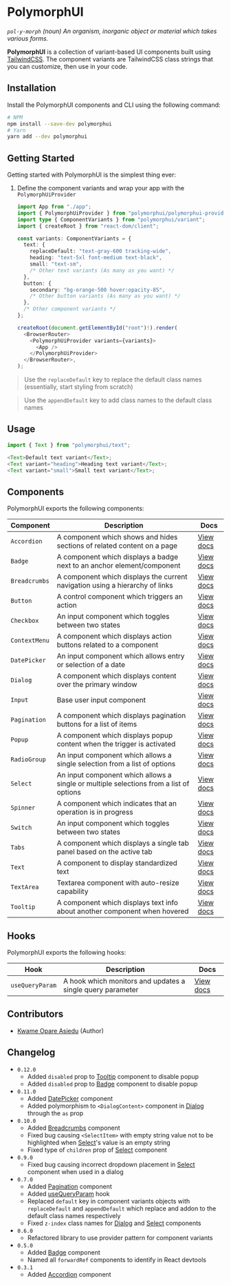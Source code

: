# PolymorphUI

_`pol·y·morph` (noun) An organism, inorganic object or material which takes various forms._

**PolymorphUI** is a collection of variant-based UI components built using [TailwindCSS](https://tailwindcss.com/).
The component variants are TailwindCSS class strings that you can customize, then use in your code.

## Installation

Install the PolymorphUI components and CLI using the following command:

```bash
# NPM
npm install --save-dev polymorphui
# Yarn
yarn add --dev polymorphui
```

## Getting Started

Getting started with PolymorphUI is the simplest thing ever:

1. Define the component variants and wrap your app with the `PolymorphUiProvider`

   ```typescript jsx
   import App from "./app";
   import { PolymorphUiProvider } from "polymorphui/polymorphui-provider";
   import type { ComponentVariants } from "polymorphui/variant";
   import { createRoot } from "react-dom/client";
   
   const variants: ComponentVariants = {
     text: {
       replaceDefault: "text-gray-600 tracking-wide",
       heading: "text-5xl font-medium text-black",
       small: "text-sm",
       /* Other text variants (As many as you want) */
     },
     button: {
       secondary: "bg-orange-500 hover:opacity-85",
       /* Other button variants (As many as you want) */
     },
     /* Other component variants */
   };

   createRoot(document.getElementById("root")!).render(
     <BrowserRouter>
       <PolymorphUiProvider variants={variants}>
         <App />
       </PolymorphUiProvider>
     </BrowserRouter>,
   );
   ```

> Use the `replaceDefault` key to replace the default class names (essentially, start styling from scratch)

> Use the `appendDefault` key to add class names to the default class names

## Usage

```typescript jsx
import { Text } from "polymorphui/text";

<Text>Default text variant</Text>;
<Text variant="heading">Heading text variant</Text>;
<Text variant="small">Small text variant</Text>;
```

## Components

PolymorphUI exports the following components:

| Component     | Description                                                                            | Docs                                |
|---------------|----------------------------------------------------------------------------------------|-------------------------------------|
| `Accordion`   | A component which shows and hides sections of related content on a page                | [View docs](./docs/accordion.md)    |
| `Badge`       | A component which displays a badge next to an anchor element/component                 | [View docs](./docs/badge.md)        |
| `Breadcrumbs` | A component which displays the current navigation using a hierarchy of links           | [View docs](./docs/breadcrumbs.md)  |
| `Button`      | A control component which triggers an action                                           | [View docs](./docs/button.md)       |
| `Checkbox`    | An input component which toggles between two states                                    | [View docs](./docs/checkbox.md)     |
| `ContextMenu` | A component which displays action buttons related to a component                       | [View docs](./docs/context-menu.md) |
| `DatePicker`  | An input component which allows entry or selection of a date                           | [View docs](./docs/date-picker.md)  |
| `Dialog`      | A component which displays content over the primary window                             | [View docs](./docs/dialog.md)       |
| `Input`       | Base user input component                                                              | [View docs](./docs/input.md)        |
| `Pagination`  | A component which displays pagination buttons for a list of items                      | [View docs](./docs/pagination.md)   |
| `Popup`       | A component which displays popup content when the trigger is activated                 | [View docs](./docs/popup.md)        |
| `RadioGroup`  | An input component which allows a single selection from a list of options              | [View docs](./docs/radio-group.md)  |
| `Select`      | An input component which allows a single or multiple selections from a list of options | [View docs](./docs/select.md)       |
| `Spinner`     | A component which indicates that an operation is in progress                           | [View docs](./docs/spinner.md)      |
| `Switch`      | An input component which toggles between two states                                    | [View docs](./docs/switch.md)       |
| `Tabs`        | A component which displays a single tab panel based on the active tab                  | [View docs](./docs/tabs.md)         |
| `Text`        | A component to display standardized text                                               | [View docs](./docs/text.md)         |
| `TextArea`    | Textarea component with auto-resize capability                                         | [View docs](./docs/textarea.md)     |
| `Tooltip`     | A component which displays text info about another component when hovered              | [View docs](./docs/tooltip.md)      |

## Hooks

PolymorphUI exports the following hooks:

| Hook            | Description                                                | Docs                                   |
|-----------------|------------------------------------------------------------|----------------------------------------|
| `useQueryParam` | A hook which monitors and updates a single query parameter | [View docs](./docs/use-query-param.md) |

## Contributors

- [Kwame Opare Asiedu](https://github.com/kwameopareasiedu) (Author)

## Changelog

- `0.12.0`
   - Added `disabled` prop to [Tooltip](./docs/tooltip.md) component to disable popup
   - Added `disabled` prop to [Badge](./docs/badge.md) component to disable popup
- `0.11.0`
   - Added [DatePicker](./docs/date-picker.md) component
   - Added polymorphism to `<DialogContent>` component in [Dialog](./docs/dialog.md) through the `as` prop
- `0.10.0`
   - Added [Breadcrumbs](./docs/breadcrumbs.md) component
   - Fixed bug causing `<SelectItem>` with empty string value not to be highlighted when [Select](./docs/select.md)'s
     value is an empty string
   - Fixed type of `children` prop of [Select](./docs/select.md) component
- `0.9.0`
   - Fixed bug causing incorrect dropdown placement in [Select](./docs/select.md) component when used in a dialog
- `0.7.0`
   - Added [Pagination](./docs/pagination.md) component
   - Added [useQueryParam](./docs/use-query-param.md) hook
   - Replaced `default` key in component variants objects with `replaceDefault` and `appendDefault` which replace and
     addon to the default class names respectively
   - Fixed `z-index` class names for [Dialog](./docs/dialog.md) and [Select](./docs/select.md) components
- `0.6.0`
   - Refactored library to use provider pattern for component variants
- `0.5.0`
   - Added [Badge](./docs/badge.md) component
   - Named all `forwardRef` components to identify in React devtools
- `0.3.1`
   - Added [Accordion](./docs/accordion.md) component
